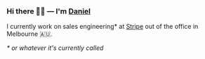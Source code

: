 ### Hi there 👋🏻 — I'm [Daniel](https://dalan.website)

I currently work on sales engineering* at <a href="/stripe">Stripe</a> out of the office in Melbourne 🇦🇺.

_* or whatever it's currently called_

<!--
**dalanmiller/dalanmiller** is a ✨ _special_ ✨ repository because its `README.md` (this file) appears on your GitHub profile.

Here are some ideas to get you started:

- 🔭 I’m currently working on ...
- 🌱 I’m currently learning ...
- 👯 I’m looking to collaborate on ...
- 🤔 I’m looking for help with ...
- 💬 Ask me about ...
- 📫 How to reach me: ...
- 😄 Pronouns: ...
- ⚡ Fun fact: ...
-->



